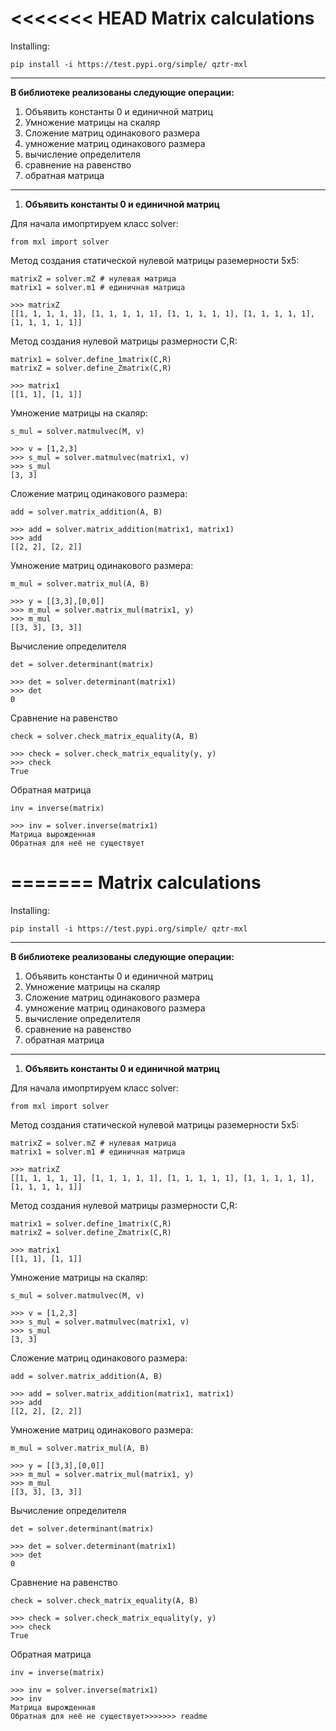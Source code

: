 <<<<<<< HEAD
 Matrix calculations
================

Installing:

    pip install -i https://test.pypi.org/simple/ qztr-mxl

----------
**В библиотеке реализованы следующие операции:**

1) Объявить константы 0 и единичной матриц
2) Умножение матрицы на скаляр
3) Сложение матриц одинакового размера
4) умножение матриц одинакового размера
5) вычисление определителя
6) сравнение на равенство
7) обратная матрица
----------
1. **Объявить константы 0 и единичной матриц**

Для начала имопртируем класс solver:

    from mxl import solver
	
Метод создания статической нулевой матрицы раземерности 5х5:

    matrixZ = solver.mZ # нулевая матрица
    matrix1 = solver.m1 # единичная матрица
    
    >>> matrixZ
    [[1, 1, 1, 1, 1], [1, 1, 1, 1, 1], [1, 1, 1, 1, 1], [1, 1, 1, 1, 1], [1, 1, 1, 1, 1]]
	

Метод создания нулевой матрицы размерности C,R:

    matrix1 = solver.define_1matrix(C,R)
    matrixZ = solver.define_Zmatrix(C,R)
    
    >>> matrix1
    [[1, 1], [1, 1]]
    
Умножение матрицы на скаляр:

    s_mul = solver.matmulvec(M, v)
    
    >>> v = [1,2,3]
    >>> s_mul = solver.matmulvec(matrix1, v)
    >>> s_mul
    [3, 3]
    
Сложение матриц одинакового размера:
    
    add = solver.matrix_addition(A, B)
    
    >>> add = solver.matrix_addition(matrix1, matrix1)
    >>> add
    [[2, 2], [2, 2]]
    
Умножение матриц одинакового размера:

    m_mul = solver.matrix_mul(A, B)
    
    >>> y = [[3,3],[0,0]]
    >>> m_mul = solver.matrix_mul(matrix1, y)
    >>> m_mul
    [[3, 3], [3, 3]]
    
Вычисление определителя

    det = solver.determinant(matrix)
    
    >>> det = solver.determinant(matrix1)
    >>> det
    0

Сравнение на равенство

    check = solver.check_matrix_equality(A, B)
    
    >>> check = solver.check_matrix_equality(y, y)
    >>> check
    True
	
Обратная матрица

    inv = inverse(matrix)
    
    >>> inv = solver.inverse(matrix1)
    Матрица вырожденная
    Обратная для неё не существует
=======
 Matrix calculations
================

Installing:

    pip install -i https://test.pypi.org/simple/ qztr-mxl

----------
**В библиотеке реализованы следующие операции:**

1) Объявить константы 0 и единичной матриц
2) Умножение матрицы на скаляр
3) Сложение матриц одинакового размера
4) умножение матриц одинакового размера
5) вычисление определителя
6) сравнение на равенство
7) обратная матрица
----------
1. **Объявить константы 0 и единичной матриц**

Для начала имопртируем класс solver:

    from mxl import solver
	
Метод создания статической нулевой матрицы раземерности 5х5:

    matrixZ = solver.mZ # нулевая матрица
    matrix1 = solver.m1 # единичная матрица
    
    >>> matrixZ
    [[1, 1, 1, 1, 1], [1, 1, 1, 1, 1], [1, 1, 1, 1, 1], [1, 1, 1, 1, 1], [1, 1, 1, 1, 1]]
	

Метод создания нулевой матрицы размерности C,R:

    matrix1 = solver.define_1matrix(C,R)
    matrixZ = solver.define_Zmatrix(C,R)
    
    >>> matrix1
    [[1, 1], [1, 1]]
    
Умножение матрицы на скаляр:

    s_mul = solver.matmulvec(M, v)
    
    >>> v = [1,2,3]
    >>> s_mul = solver.matmulvec(matrix1, v)
    >>> s_mul
    [3, 3]
    
Сложение матриц одинакового размера:
    
    add = solver.matrix_addition(A, B)
    
    >>> add = solver.matrix_addition(matrix1, matrix1)
    >>> add
    [[2, 2], [2, 2]]
    
Умножение матриц одинакового размера:

    m_mul = solver.matrix_mul(A, B)
    
    >>> y = [[3,3],[0,0]]
    >>> m_mul = solver.matrix_mul(matrix1, y)
    >>> m_mul
    [[3, 3], [3, 3]]
    
Вычисление определителя

    det = solver.determinant(matrix)
    
    >>> det = solver.determinant(matrix1)
    >>> det
    0

Сравнение на равенство

    check = solver.check_matrix_equality(A, B)
    
    >>> check = solver.check_matrix_equality(y, y)
    >>> check
    True
	
Обратная матрица

    inv = inverse(matrix)
    
    >>> inv = solver.inverse(matrix1)
	>>> inv
    Матрица вырожденная
    Обратная для неё не существует>>>>>>> readme
